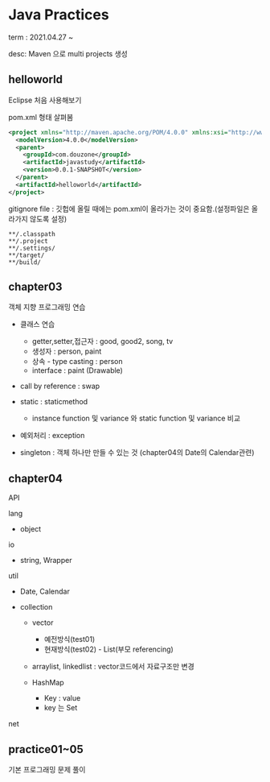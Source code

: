 # Java Practices

term : 2021.04.27 ~ 

desc: Maven 으로 multi projects 생성

## helloworld
Eclipse 처음 사용해보기

pom.xml 형태 살펴봄
```xml
<project xmlns="http://maven.apache.org/POM/4.0.0" xmlns:xsi="http://www.w3.org/2001/XMLSchema-instance" xsi:schemaLocation="http://maven.apache.org/POM/4.0.0 https://maven.apache.org/xsd/maven-4.0.0.xsd">
  <modelVersion>4.0.0</modelVersion>
  <parent>
    <groupId>com.douzone</groupId>
    <artifactId>javastudy</artifactId>
    <version>0.0.1-SNAPSHOT</version>
  </parent>
  <artifactId>helloworld</artifactId>
</project>
```

gitignore file : 깃헙에 올릴 때에는 pom.xml이 올라가는 것이 중요함.(설정파일은 올라가지 않도록 설정)
```
**/.classpath
**/.project
**/.settings/
**/target/
**/build/
```

## chapter03
객체 지향 프로그래밍 연습

* 클래스 연습
	* getter,setter,접근자 : good, good2, song, tv
	* 생성자 : person, paint
	* 상속 - type casting : person
	* interface : paint (Drawable)

* call by reference : swap

* static : staticmethod
	* instance function 및 variance 와 static function 및 variance 비교

* 예외처리 : exception

* singleton : 객체 하나만 만들 수 있는 것 (chapter04의 Date의 Calendar관련)

## chapter04
API

lang 

* object

io

* string, Wrapper

util

* Date, Calendar

* collection
	* vector
		* 예전방식(test01)
		* 현재방식(test02) - List(부모 referencing)
	* arraylist, linkedlist : vector코드에서 자료구조만 변경
	
	* HashMap
		* Key : value
		* key 는 Set

net


## practice01~05
기본 프로그래밍 문제 풀이